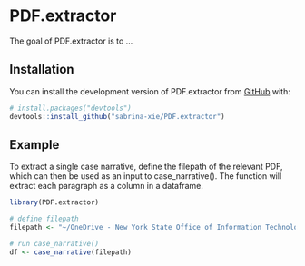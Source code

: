 
<!-- README.md is generated from README.Rmd. Please edit that file -->

# PDF.extractor

<!-- badges: start -->
<!-- badges: end -->

The goal of PDF.extractor is to …

## Installation

You can install the development version of PDF.extractor from
[GitHub](https://github.com/) with:

``` r
# install.packages("devtools")
devtools::install_github("sabrina-xie/PDF.extractor")
```

## Example

To extract a single case narrative, define the filepath of the relevant
PDF, which can then be used as an input to case\_narrative(). The
function will extract each paragraph as a column in a dataframe.

``` r
library(PDF.extractor)

# define filepath
filepath <- "~/OneDrive - New York State Office of Information Technology Services/Rscripts/PDF.extractor/inst/R2105522 Summary NYS DEC LCI.pdf"

# run case_narrative()
df <- case_narrative(filepath)
```
